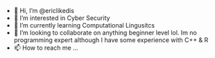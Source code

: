 - 👋 Hi, I’m @ericlikedis
- 👀 I’m interested in Cyber Security 
- 🌱 I’m currently learning Computational Lingusitcs 
- 💞️ I’m looking to collaborate on anything beginner level lol. Im no programming expert although I have some experience with C++ & R
- 📫 How to reach me ...

<!---
ericlikedis/ericlikedis is a ✨ special ✨ repository because its `README.md` (this file) appears on your GitHub profile.
You can click the Preview link to take a look at your changes.
--->
